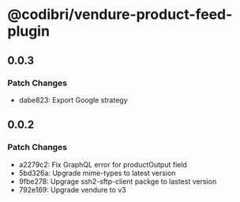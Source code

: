 # @codibri/vendure-product-feed-plugin

## 0.0.3

### Patch Changes

- dabe823: Export Google strategy

## 0.0.2

### Patch Changes

- a2279c2: Fix GraphQL error for productOutput field
- 5bd326a: Upgrade mime-types to latest version
- 9fbe278: Upgrage ssh2-sftp-client packge to lastest version
- 792e169: Upgrade vendure to v3
